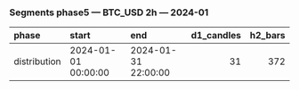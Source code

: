 ### Segments phase5 — BTC_USD 2h — 2024-01

| phase        | start               | end                 |   d1_candles |   h2_bars |
|:-------------|:--------------------|:--------------------|-------------:|----------:|
| distribution | 2024-01-01 00:00:00 | 2024-01-31 22:00:00 |           31 |       372 |